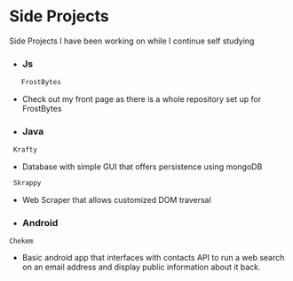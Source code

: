 # Side Projects 

Side Projects I have been working on while I continue self studying 

  - ### Js
```sh 
   FrostBytes 
 ```
 
 - Check out my front page as there is a whole repository set up for FrostBytes 
  
  - ### Java
  ```sh 
   Krafty 
 ```
 - Database with simple GUI that offers persistence using mongoDB
  ```sh 
   Skrappy 
 ```
 
- Web Scraper that allows customized DOM traversal 
 - ### Android
 ```
 Chekem
 ```
 - Basic android app that interfaces with contacts API to run a web search on an email address and display public information about it back. 




